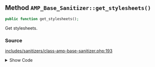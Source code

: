 ## Method `AMP_Base_Sanitizer::get_stylesheets()`

```php
public function get_stylesheets();
```

Get stylesheets.

### Source

[includes/sanitizers/class-amp-base-sanitizer.php:193](https://github.com/ampproject/amp-wp/blob/develop/includes/sanitizers/class-amp-base-sanitizer.php#L193-L203)

<details>
<summary>Show Code</summary>

```php
public function get_stylesheets() {
	$stylesheets = [];
	foreach ( $this->get_styles() as $selector => $properties ) {
		$stylesheet = sprintf( '%s { %s }', $selector, implode( '; ', $properties ) . ';' );
		$stylesheets[ md5( $stylesheet ) ] = $stylesheet;
	}
	return $stylesheets;
}
```

</details>
